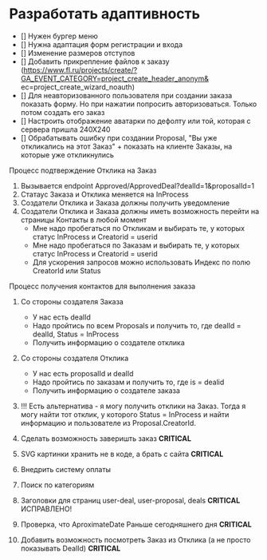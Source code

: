 # Разработать адаптивность

* [] Нужен бургер меню
* [] Нужна адаптация форм регистрации и входа
* [] Изменение размеров отступов
* [] Добавить прикрепление файлов к заказу (https://www.fl.ru/projects/create/?GA_EVENT_CATEGORY=project_create_header_anonym&
ec=project_create_wizard_noauth)
* [] Для неавторизованного пользователя при создании заказа показать форму. Но при нажатии попросить авторизоваться. Только потом создать его заказ
* [] Настроить отображение аватарки по дефолту или той, которая с сервера пришла 240Х240
* [] Обрабатывать ошибку при создании Proposal, "Вы уже откликались на этот Заказ" + показать на клиенте Заказы, на которые уже откликнулись

Процесс подтверждение Отклика на Заказ
1. Вызывается endpoint Approved/ApprovedDeal?dealId=1&proposalId=1
2. Статаус Заказа и Отклика меняется на InProcess
3. Создатели Отклика и Заказа должны получить уведомление 
4. Создатели Отклика и Заказа должны иметь возможность перейти на страницы Контакты в любой момент 
    - Мне надо пробегаться по Откликам и выбирать те, у которых статус InProcess и Creatorid = userid
    - Мне надо пробегаться по Заказам и выбирать те, у которых статус InProcess и Creatorid = userid
    - Для ускорения запросов можно использовать Индекс по полю CreatorId или Status


Процесс получения контактов для выполнения заказа
1. Со стороны создателя Заказа
    - У нас есть dealId
    - Надо пройтись по всем Proposals и получить то, где dealId = dealId, Status = InProcess
    - Получить информацию о создателе отклика 
2. Со стороны создателя Отклика
    - У нас есть proposalId и dealId
    - Надо пройтись по заказам и получить то, где is = dealid
    - Получить информацию о создателе заказа
3. !!! Есть альтернатива - я могу получить отклики на Заказ. Тогда я могу найти тот отклик, у которого Status = InProcess и найти  информацию и пользователе из Proposal.CreatorId.


4. Сделать возможность заверишть заказ **CRITICAL** 
5. SVG картинки хранить не в коде, а брать с сайта **CRITICAL** 
6. Внедрить систему оплаты
7. Поиск по категориям
8. Заголовки для страниц user-deal, user-proposal, deals  **CRITICAL** ИСПРАВЛЕНО!
9. Проверка, что AproximateDate Раньше сегодняшнего дня **CRITICAL**
10. Добавить возможность посмотреть Заказ из Отклика (а не просто показывать DealId) **CRITICAL**